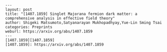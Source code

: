     ---
    layout: post
    title: "[1407.1859] Singlet Majorana fermion dark matter: a comprehensive analysis in effective field theory"
    author: Shigeki Matsumoto,Satyanarayan Mukhopadhyay,Yue-Lin Sming Tsai
    categories: Preprints
    weburl: https://arxiv.org/abs/1407.1859
    ---
    [1407.1859][1407.1859]
    [1407.1859]: https://arxiv.org/abs/1407.1859
